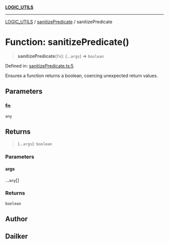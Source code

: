 [**LOGIC_UTILS**](../../README.md)

***

[LOGIC_UTILS](../../README.md) / [sanitizePredicate](../README.md) / sanitizePredicate

# Function: sanitizePredicate()

> **sanitizePredicate**(`fn`): (...`args`) => `boolean`

Defined in: [sanitizePredicate.ts:5](https://github.com/dailker/everyutil/blob/88c583cdd8386be54599315f93f88880d20b94f3/src/logic/sanitizePredicate.ts#L5)

Ensures a function returns a boolean, coercing unexpected return values.

## Parameters

### fn

`any`

## Returns

> (...`args`): `boolean`

### Parameters

#### args

...`any`[]

### Returns

`boolean`

## Author

## Dailker
